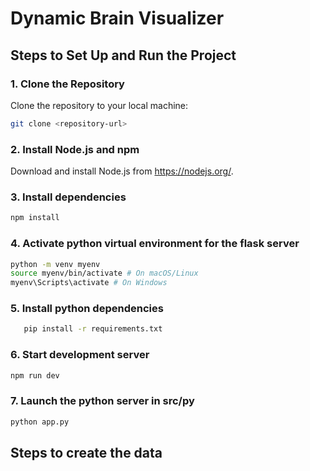 # Dynamic Brain Visualizer

## Steps to Set Up and Run the Project

### 1. Clone the Repository

Clone the repository to your local machine:

```bash
git clone <repository-url>
```

### 2. Install Node.js and npm
   Download and install Node.js from https://nodejs.org/.

### 3. Install dependencies
```bash
npm install
```

### 4. Activate python virtual environment for the flask server
```bash
python -m venv myenv
source myenv/bin/activate # On macOS/Linux
myenv\Scripts\activate # On Windows
```

### 5. Install python dependencies
```bash
   pip install -r requirements.txt
```
### 6. Start development server
```bash
npm run dev
```

### 7. Launch the python server in src/py
```bash
python app.py
```

## Steps to create the data